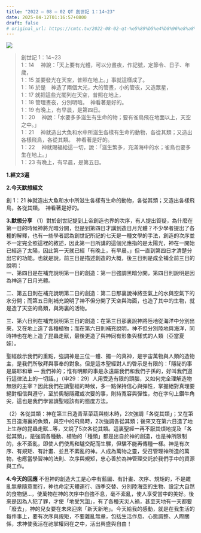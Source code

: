 ```yaml
---
title: "2022 – 08 – 02 QT 創世記 1：14~23"
date: 2025-04-12T01:16:57+0800
draft: false
# original_url: https://cmtc.tw/2022-08-02-qt-%e5%89%b5%e4%b8%96%e8%a8%98-1%ef%bc%9a1423
---
```


![](/images/qt.jpg)
> 創世記 1：14\~23  
> 1：14 　神說：「天上要有光體，可以分晝夜，作記號，定節令、日子、年歲，  
> 1：15 並要發光在天空，普照在地上。」事就這樣成了。  
> 1：16 於是　神造了兩個大光，大的管晝，小的管夜，又造眾星，  
> 1：17 就把這些光擺列在天空，普照在地上，  
> 1：18 管理晝夜，分別明暗。　神看著是好的。  
> 1：19 有晚上，有早晨，是第四日。  
> 1：20 　神說：「水要多多滋生有生命的物；要有雀鳥飛在地面以上，天空之中。」  
> 1：21 　神就造出大魚和水中所滋生各樣有生命的動物，各從其類；又造出各樣飛鳥，各從其類。　神看著是好的。  
> 1：22 　神就賜福給這一切，說：「滋生繁多，充滿海中的水；雀鳥也要多生在地上。」  
> 1：23 有晚上，有早晨，是第五日。

**1.經文3遍**

**2.今天默想經文**
  
創 1：21 神就造出大魚和水中所滋生各樣有生命的動物，各從其類；又造出各樣飛鳥，各從其類。　神看著是好的。

**3.默想分享**
（1）對於創世記提到上帝創造也界的次序，有人提出質疑，為什麼在第一日的時候神將光暗分開，但是到第四日才講到造日月光體？不少學者提出了各種的解釋，也有一些學者認為創世記所記的七天是一種文學的手法，創造的次序並不一定完全照這裡的敘述，因此第一日所講的這個光應指的是太陽光，神在一開始已經造了太陽，因此第一天就已經「有晚上，有早晨。」但一直到第四日才清楚分出它的功能。也就是說，前三日是描述創造的大概，後三日則是成全補全前三日的說明：  
一、第四日是在補充說明第一日的創造：第一日強調黑暗分開，第四日則說明是因為神造了日月光體。

二、第五日則在補充說明第二日的創造：第二日那裏說神將空氣上的水與空氣下的水分開；而第五日則補充說明了神不但分開了天空與海面，也造了其中的生物，就是造了天空的鳥類，與海裏的活物。

三、第六日則在補充說明第三日的創造：在第三日那裏說神將陸地從海洋中分別出來，又在地上造了各種植物；而在第六日則補充說明，神不但分別陸地與海洋，同時神也在地上造了昆蟲走獸，最後更造了與神同有形象與樣式的人類（亞當夏娃）。

聖經啟示我們的重點，強調神是三位一體、獨一的真神，是宇宙萬物與人類的造物主，是我們所敬拜與事奉的對象。但是這本聖經對人的啓示是有限的：「隱祕的事是屬耶和華 — 我們神的；惟有明顯的事是永遠屬我們和我們子孫的，好叫我們遵行這律法上的一切話。」（申29：29）人用受造有限的頭腦，又如何完全理解造物無限的主宰？因此我們在讀聖經的時候，多一點保持信心與彈性，掌握絕對真理要絕對相信與遵守，至於奧秘隱藏或次要的事，則持寬容與彈性，勿在字句上鑽牛角尖，這也是我們學習讀聖經該有的態度方法。

（2）各從其類：神在第三日造青草菜蔬與樹木時，2次強調「各從其類」；又在第五日造海裏的魚類，與空中的飛鳥時，2次強調各從其類；後來又在第六日造了地上生存的昆蟲走獸…等，又說了5次各從其類。這裏聖經一再不厭其煩地提及「各從其類」，是強調各種動、植物的「種類」都是出自於神的創造，也是神所限制的，永不紊亂，即使人們使馬和驢交配而生騾，但騾不能再傳種一樣。神是有次序、有規矩、有計畫、並且不紊亂的神。人成為萬物之靈，受召管理神所造的萬物，也應當學習神的法則、次序與規矩，忠心善於為神管理交託於我們手中的資源與工作。

**4.今天的回應**
不但神的創造大工是心中有藍圖、有計畫、次序、規矩的，不是雜亂無章隨意而行，神也命定天體運行、四季交替、分別陸海空的生物、設定大自然的食物鏈…，使萬物在神的次序中自強不息，毫不紊亂，使人享受當中的美好。後來是因為人犯了罪，才使「地受咒詛」，有了各種天災人禍，甚至天地有一天都要「廢去」，神的兒女要在未來迎來「新天新地」。今天給我的感動，就是在我生活的每件事上，要有次序與規矩，不要雜亂無章，包括生活作息、心態調整、人際關係，求神使我活在祂掌權同在之中，活出興盛與自由！
